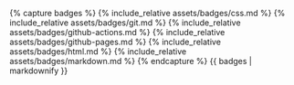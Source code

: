 {% capture badges %}
{% include_relative assets/badges/css.md %}
{% include_relative assets/badges/git.md %}
{% include_relative assets/badges/github-actions.md %}
{% include_relative assets/badges/github-pages.md %}
{% include_relative assets/badges/html.md %}
{% include_relative assets/badges/markdown.md %}
{% endcapture %}
{{ badges | markdownify }}

<div class="tech-stack-footer"></div>
